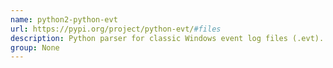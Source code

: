 ```yaml
---
name: python2-python-evt
url: https://pypi.org/project/python-evt/#files
description: Python parser for classic Windows event log files (.evt). URL : https://pypi.org/project/python-evt/#files Groups : None
group: None
---
```

